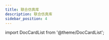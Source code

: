 ```yaml
---
title: 联合仿真库
description: 联合仿真库
sidebar_position: 4
---
```


import DocCardList from '@theme/DocCardList';

<DocCardList />